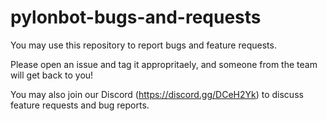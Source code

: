 # pylonbot-bugs-and-requests

You may use this repository to report bugs and feature requests.

Please open an issue and tag it appropritaely, and someone from the team will get back to you!

You may also join our Discord (https://discord.gg/DCeH2Yk) to discuss feature requests and bug reports.
